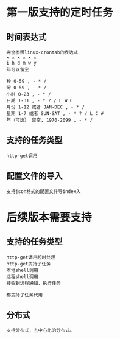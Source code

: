 # 第一版支持的定时任务

## 时间表达式
    完全参照linux-crontab的表达式
    × × × × × ×
    i h d m w y
    年可以留空  
    
    秒 0-59 , - * / 
    分 0-59 , - * / 
    小时 0-23 , - * / 
    日期 1-31 , - * ? / L W C 
    月份 1-12 或者 JAN-DEC , - * / 
    星期 1-7 或者 SUN-SAT , - * ? / L C # 
    年（可选） 留空, 1970-2099 , - * / 
    
## 支持的任务类型
    http-get调用     
    
## 配置文件的导入
    支持json格式的配置文件导index入

# 后续版本需要支持
    
## 支持的任务类型
    http-get调用超时处理
    http-get支持子任务
    本地shell调用
    远程shell调用
    接收到远程通知，执行任务
    
    都支持子任务代用

## 分布式
    支持分布式，去中心化的分布式。